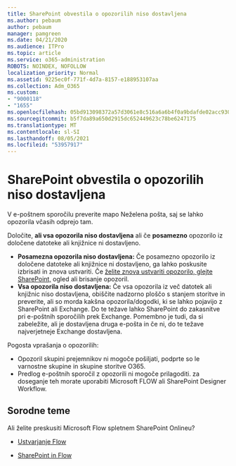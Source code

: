 ```yaml
---
title: SharePoint obvestila o opozorilih niso dostavljena
ms.author: pebaum
author: pebaum
manager: pamgreen
ms.date: 04/21/2020
ms.audience: ITPro
ms.topic: article
ms.service: o365-administration
ROBOTS: NOINDEX, NOFOLLOW
localization_priority: Normal
ms.assetid: 9225ec0f-771f-4d7a-8157-e188953107aa
ms.collection: Adm_O365
ms.custom:
- "9000118"
- "1655"
ms.openlocfilehash: 05bd913098372a57d3061e8c516a6a6b4f0a9bdafde02acc930062d6281d06dd
ms.sourcegitcommit: b5f7da89a650d2915dc652449623c78be6247175
ms.translationtype: MT
ms.contentlocale: sl-SI
ms.lasthandoff: 08/05/2021
ms.locfileid: "53957917"
---
```

# <a name="sharepoint-alert-notifications-not-delivered"></a>SharePoint obvestila o opozorilih niso dostavljena

V e-poštnem sporočilu preverite mapo Neželena pošta, saj se lahko opozorila včasih odprejo tam.

Določite, **ali vsa opozorila niso dostavljena** ali če **posamezno** opozorilo iz določene datoteke ali knjižnice ni dostavljeno.

- **Posamezna opozorila niso dostavljena:** Če posamezno opozorilo iz določene datoteke ali knjižnice ni dostavljeno, ga lahko poskusite izbrisati in znova ustvariti. Če [želite znova ustvariti opozorilo, glejte SharePoint,](https://support.office.com/article/manage-view-or-delete-sharepoint-alerts-99dfb19c-9a90-4a8c-aba1-aa8c8afb0de2) ogled ali brisanje opozoril.
- **Vsa opozorila niso dostavljena:** Če vsa opozorila iz več [](https://admin.microsoft.com/AdminPortal/Home#/servicehealth) datotek ali knjižnic niso dostavljena, obiščite nadzorno ploščo s stanjem storitve in preverite, ali so morda kakšna opozorila/dogodki, ki se lahko pojavijo z SharePoint ali Exchange. Do te težave lahko SharePoint do zakasnitve pri e-poštnih sporočilih prek Exchange. Pomembno je tudi, da si zabeležite, ali je dostavljena druga e-pošta in če ni, do te težave najverjetneje Exchange dostavljena.

Pogosta vprašanja o opozorilih:

- Opozoril skupini prejemnikov ni mogoče pošiljati, podprte so le varnostne skupine in skupine storitve O365.
- Predlog e-poštnih sporočil z opozorili ni mogoče prilagoditi. za doseganje teh morate uporabiti Microsoft FLOW ali SharePoint Designer Workflow.

## <a name="related-topics"></a>Sorodne teme

Ali želite preskusiti Microsoft Flow spletnem SharePoint Onlineu?

- [Ustvarjanje Flow](https://support.office.com/article/a9c3e03b-0654-46af-a254-20252e580d01)

- [SharePoint in Flow](https://flow.microsoft.com//blog/sharepoint-and-flow/)
